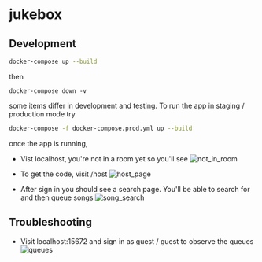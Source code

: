 # jukebox




## Development

```sh
docker-compose up --build
```
then
```
docker-compose down -v
```
some items differ in development and testing. To run the app in staging /
production mode try

```sh
docker-compose -f docker-compose.prod.yml up --build
```

once the app is running, 

- Vist localhost, you're not in a room yet so you'll see
![not_in_room](https://user-images.githubusercontent.com/6210452/82165593-a7b4c080-9883-11ea-8fc5-43c3e310fd52.png)

- To get the code, visit /host
![host_page](https://user-images.githubusercontent.com/6210452/82165583-9c619500-9883-11ea-96be-0fcf8f6c2e8c.png)

- After sign in you should see a search page. You'll be able to search for and then queue songs
![song_search](https://user-images.githubusercontent.com/6210452/82165591-a4b9d000-9883-11ea-95f8-41225ec92dfc.png)


## Troubleshooting
- Visit localhost:15672 and sign in as guest / guest to observe the queues
![queues](https://user-images.githubusercontent.com/6210452/82165589-a2f00c80-9883-11ea-9cc5-d0748320027b.png)
